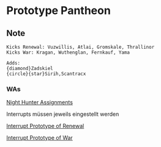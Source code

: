 # Prototype Pantheon

## Note

```
Kicks Renewal: Vuzwillis, Atlai, Gromskale, Thrallinor
Kicks War: Kragan, Wuthenglan, Fernkauf, Yama

Adds:
{diamond}Zadskiel
{circle}{star}Sirih,Scantracx
```

### WAs

[Night Hunter Assignments](https://wago.io/IMRdNtnYK)

Interrupts müssen jeweils eingestellt werden

[Interrupt Prototype of Renewal](https://wago.io/roeC4hdIi)

[Interrupt Prototype of War](https://wago.io/zUYpXAE23)
